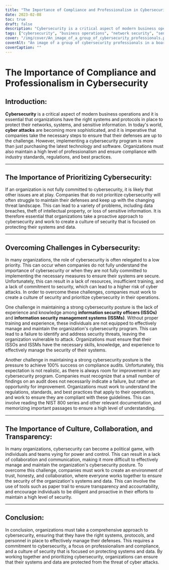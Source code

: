 ```yaml
---
title: "The Importance of Compliance and Professionalism in Cybersecurity"
date: 2023-02-08
toc: true
draft: false
description: "Cybersecurity is a critical aspect of modern business operations and requires a comprehensive approach that involves the right systems, protocols, and personnel to effectively manage defenses against cyberattacks."
tags: ["cybersecurity", "business operations", "network security", "sensitive information", "cyberattacks", "technology", "software", "professionalism", "compliance", "industry standards", "regulations", "best practices", "priority", "culture of security", "data breaches", "intellectual property", "proactive approach", "low priority", "lack of resources", "training", "commitment to security", "information security officers (ISSOs)", "information security management systems (ISSMs)", "training and experience", "security threats", "100% success on compliance audits", "regulations", "standards", "best practices", "NIST 800 series", "political game", "trust", "honesty", "collaboration", "papertrail", "transparency", "accountability"]
cover: "/img/cover/An_image_of_a_group_of_cybersecurity_professionals.png"
coverAlt: "An image of a group of cybersecurity professionals in a boardroom, working together to ensure their organization's systems and data are secure."
coverCaption: ""
---
```

# The Importance of Compliance and Professionalism in Cybersecurity

## Introduction:

**Cybersecurity** is a critical aspect of modern business operations and it is essential that organizations have the right systems and protocols in place to protect their networks, systems, and sensitive information. In today's world, **cyber attacks** are becoming more sophisticated, and it is imperative that companies take the necessary steps to ensure that their defenses are up to the challenge. However, implementing a cybersecurity program is more than just purchasing the latest technology and software. Organizations must also maintain a high level of professionalism and ensure compliance with industry standards, regulations, and best practices.

______

## The Importance of Prioritizing Cybersecurity:

If an organization is not fully committed to cybersecurity, it is likely that other issues are at play. Companies that do not prioritize cybersecurity will often struggle to maintain their defenses and keep up with the changing threat landscape. This can lead to a variety of problems, including data breaches, theft of intellectual property, or loss of sensitive information. It is therefore essential that organizations take a proactive approach to cybersecurity and work to create a culture of security that is focused on protecting their systems and data.

______

## Overcoming Challenges in Cybersecurity:

In many organizations, the role of cybersecurity is often relegated to a low priority. This can occur when companies do not fully understand the importance of cybersecurity or when they are not fully committed to implementing the necessary measures to ensure their systems are secure. Unfortunately, this can result in a lack of resources, insufficient training, and a lack of commitment to security, which can lead to a higher risk of cyber attacks. In order to overcome these challenges, companies must work to create a culture of security and prioritize cybersecurity in their operations.

One challenge in maintaining a strong cybersecurity posture is the lack of experience and knowledge among **information security officers (ISSOs)** and **information security management systems (ISSMs)**. Without proper training and experience, these individuals are not equipped to effectively manage and maintain the organization's cybersecurity program. This can lead to a failure to identify and address security threats, leaving the organization vulnerable to attack. Organizations must ensure that their ISSOs and ISSMs have the necessary skills, knowledge, and experience to effectively manage the security of their systems.

Another challenge in maintaining a strong cybersecurity posture is the pressure to achieve 100% success on compliance audits. Unfortunately, this expectation is not realistic, as there is always room for improvement in any cybersecurity program. Companies must recognize that a small number of findings on an audit does not necessarily indicate a failure, but rather an opportunity for improvement. Organizations must work to understand the regulations, standards, and best practices that apply to their operations, and work to ensure they are compliant with these guidelines. This can involve reading the NIST 800 series and other relevant documentation, and memorizing important passages to ensure a high level of understanding.

______

## The Importance of Culture, Collaboration, and Transparency:

In many organizations, cybersecurity can become a political game, with individuals and teams vying for power and control. This can result in a lack of collaboration and communication, making it more difficult to effectively manage and maintain the organization's cybersecurity posture. To overcome this challenge, companies must work to create an environment of trust, honesty, and collaboration, where everyone works together to ensure the security of the organization's systems and data. This can involve the use of tools such as paper trail to ensure transparency and accountability, and encourage individuals to be diligent and proactive in their efforts to maintain a high level of security.

______

## Conclusion:

In conclusion, organizations must take a comprehensive approach to cybersecurity, ensuring that they have the right systems, protocols, and personnel in place to effectively manage their defenses. This requires a commitment to cybersecurity, a focus on professionalism and compliance, and a culture of security that is focused on protecting systems and data. By working together and prioritizing cybersecurity, organizations can ensure that their systems and data are protected from the threat of cyber attacks.